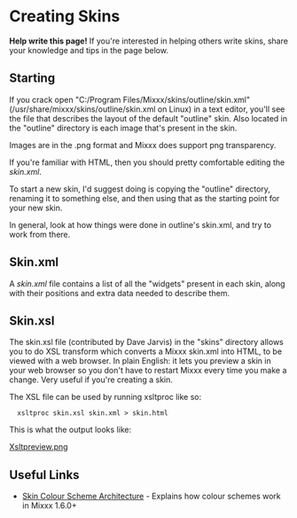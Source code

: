 # Creating Skins

**Help write this page\!** If you're interested in helping others write
skins, share your knowledge and tips in the page below.

## Starting

If you crack open "C:/Program Files/Mixxx/skins/outline/skin.xml"
(/usr/share/mixxx/skins/outline/skin.xml on Linux) in a text editor,
you'll see the file that describes the layout of the default "outline"
skin. Also located in the "outline" directory is each image that's
present in the skin.

Images are in the .png format and Mixxx does support png transparency.

If you're familiar with HTML, then you should pretty comfortable editing
the *skin.xml*.

To start a new skin, I'd suggest doing is copying the "outline"
directory, renaming it to something else, and then using that as the
starting point for your new skin.

In general, look at how things were done in outline's skin.xml, and try
to work from there.

## Skin.xml

A *skin.xml* file contains a list of all the "widgets" present in each
skin, along with their positions and extra data needed to describe them.

## Skin.xsl

The skin.xsl file (contributed by Dave Jarvis) in the "skins" directory
allows you to do XSL transform which converts a Mixxx skin.xml into
HTML, to be viewed with a web browser. In plain English: it lets you
preview a skin in your web browser so you don't have to restart Mixxx
every time you make a change. Very useful if you're creating a skin.

The XSL file can be used by running xsltproc like so:

``` 
  xsltproc skin.xsl skin.xml > skin.html
```

This is what the output looks like:

[Xsltpreview.png](/Image/Xsltpreview.png)

## Useful Links

  - [Skin Colour Scheme
    Architecture](Skin%20Colour%20Scheme%20Architecture) - Explains how
    colour schemes work in Mixxx 1.6.0+
